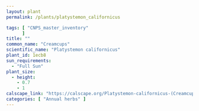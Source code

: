 ```yaml
---
layout: plant                                                              
permalink: /plants/platystemon_californicus

tags: [ "CNPS_master_inventory"
      ]
title: ""
common_name: "Creamcups"
scientific_name: "Platystemon californicus"
plant_id: 1ecb8
sun_requirements:
  - "Full Sun"
plant_size:
  - height: 
    - 0.7
    - 1
calscape_link: "https://calscape.org/Platystemon-californicus-(Creamcups)"
categories: [ "Annual herbs" ]
---
```


